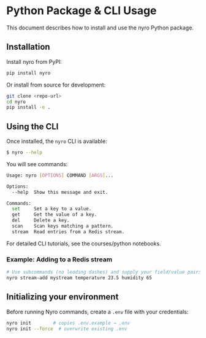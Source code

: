 # Python Package & CLI Usage

This document describes how to install and use the nyro Python package.

## Installation

Install nyro from PyPI:

```bash
pip install nyro
```

Or install from source for development:

```bash
git clone <repo-url>
cd nyro
pip install -e .
```

## Using the CLI

Once installed, the `nyro` CLI is available:

```bash
$ nyro --help
```

You will see commands:

```bash
Usage: nyro [OPTIONS] COMMAND [ARGS]...

Options:
  --help  Show this message and exit.

Commands:
  set     Set a key to a value.
  get     Get the value of a key.
  del     Delete a key.
  scan    Scan keys matching a pattern.
  stream  Read entries from a Redis stream.
```

For detailed CLI tutorials, see the courses/python notebooks.
### Example: Adding to a Redis stream

```bash
# Use subcommands (no leading dashes) and supply your field/value pairs:
nyro stream-add mystream temperature 23.5 humidity 65
```

## Initializing your environment

Before running Nyro commands, create a `.env` file with your credentials:

```bash
nyro init        # copies .env.example → .env
nyro init --force  # overwrite existing .env
```